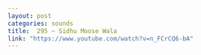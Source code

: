 ```yaml
---
layout: post
categories: sounds
title:  295 ~ Sidhu Moose Wala
link: "https://www.youtube.com/watch?v=n_FCrCQ6-bA"
---
```

